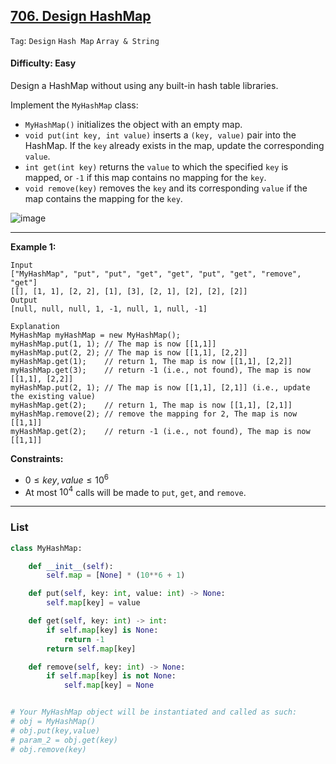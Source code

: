 ## [706. Design HashMap](https://leetcode.com/problems/design-hashmap)

```Tag```: ```Design``` ```Hash Map``` ```Array & String```

#### Difficulty: Easy

Design a HashMap without using any built-in hash table libraries.

Implement the ```MyHashMap``` class:

- ```MyHashMap()``` initializes the object with an empty map.
- ```void put(int key, int value)``` inserts a ```(key, value)``` pair into the HashMap. If the ```key``` already exists in the map, update the corresponding ```value```.
- ```int get(int key)``` returns the ```value``` to which the specified ```key``` is mapped, or ```-1``` if this map contains no mapping for the ```key```.
- ```void remove(key)``` removes the ```key``` and its corresponding ```value``` if the map contains the mapping for the ```key```.

![image](https://github.com/quananhle/Python/assets/35042430/db3e5619-a684-42ca-bd3f-d95c9b860018)

---

__Example 1:__
```
Input
["MyHashMap", "put", "put", "get", "get", "put", "get", "remove", "get"]
[[], [1, 1], [2, 2], [1], [3], [2, 1], [2], [2], [2]]
Output
[null, null, null, 1, -1, null, 1, null, -1]

Explanation
MyHashMap myHashMap = new MyHashMap();
myHashMap.put(1, 1); // The map is now [[1,1]]
myHashMap.put(2, 2); // The map is now [[1,1], [2,2]]
myHashMap.get(1);    // return 1, The map is now [[1,1], [2,2]]
myHashMap.get(3);    // return -1 (i.e., not found), The map is now [[1,1], [2,2]]
myHashMap.put(2, 1); // The map is now [[1,1], [2,1]] (i.e., update the existing value)
myHashMap.get(2);    // return 1, The map is now [[1,1], [2,1]]
myHashMap.remove(2); // remove the mapping for 2, The map is now [[1,1]]
myHashMap.get(2);    // return -1 (i.e., not found), The map is now [[1,1]]
```

__Constraints:__

- $0 \le key, value \le 10^6$
- At most $10^4$ calls will be made to ```put```, ```get```, and ```remove```.

---

### List

```Python
class MyHashMap:

    def __init__(self):
        self.map = [None] * (10**6 + 1)

    def put(self, key: int, value: int) -> None:
        self.map[key] = value

    def get(self, key: int) -> int:
        if self.map[key] is None:
            return -1
        return self.map[key]

    def remove(self, key: int) -> None:
        if self.map[key] is not None:
            self.map[key] = None


# Your MyHashMap object will be instantiated and called as such:
# obj = MyHashMap()
# obj.put(key,value)
# param_2 = obj.get(key)
# obj.remove(key)
```
